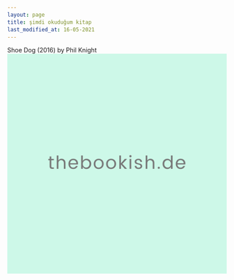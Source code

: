 ```yaml
---
layout: page
title: şimdi okuduğum kitap
last_modified_at: 16-05-2021
---
```


Shoe Dog (2016) by Phil Knight\
![logo](assets/thebookishde-logo-512x512.png)
